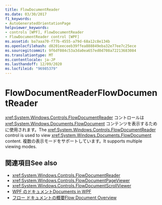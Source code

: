 ```yaml
---
title: FlowDocumentReader
ms.date: 03/30/2017
f1_keywords:
- AutoGeneratedOrientationPage
helpviewer_keywords:
- controls [WPF], FlowDocumentReader
- FlowDocumentReader control [WPF]
ms.assetid: ba7aaa70-f77b-4555-a79d-68a12c8e134b
ms.openlocfilehash: d8201eeceeb39ffea888849eba32e77ee7c25ece
ms.sourcegitcommit: 9f6df084c53a3da0ea657ed0d708a72213683084
ms.translationtype: MT
ms.contentlocale: ja-JP
ms.lasthandoff: 12/09/2020
ms.locfileid: "96985379"
---
```

# <a name="flowdocumentreader"></a><span data-ttu-id="94b03-102">FlowDocumentReader</span><span class="sxs-lookup"><span data-stu-id="94b03-102">FlowDocumentReader</span></span>
<span data-ttu-id="94b03-103"><xref:System.Windows.Controls.FlowDocumentReader> コントロールは <xref:System.Windows.Documents.FlowDocument> コンテンツを表示するために使用されます。</span><span class="sxs-lookup"><span data-stu-id="94b03-103">The <xref:System.Windows.Controls.FlowDocumentReader> control is used to view <xref:System.Windows.Documents.FlowDocument> content.</span></span> <span data-ttu-id="94b03-104">複数の表示モードをサポートしています。</span><span class="sxs-lookup"><span data-stu-id="94b03-104">It supports multiple viewing modes.</span></span>  
  
## <a name="see-also"></a><span data-ttu-id="94b03-105">関連項目</span><span class="sxs-lookup"><span data-stu-id="94b03-105">See also</span></span>

- <xref:System.Windows.Controls.FlowDocumentReader>
- <xref:System.Windows.Controls.FlowDocumentPageViewer>
- <xref:System.Windows.Controls.FlowDocumentScrollViewer>
- [<span data-ttu-id="94b03-106">WPF のドキュメント</span><span class="sxs-lookup"><span data-stu-id="94b03-106">Documents in WPF</span></span>](../advanced/documents-in-wpf.md)
- [<span data-ttu-id="94b03-107">フロー ドキュメントの概要</span><span class="sxs-lookup"><span data-stu-id="94b03-107">Flow Document Overview</span></span>](../advanced/flow-document-overview.md)
